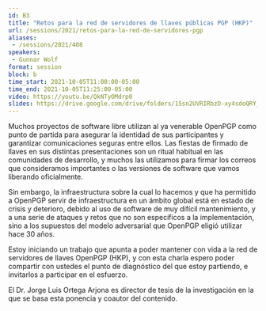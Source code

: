 ```yaml
---
id: B3
title: "Retos para la red de servidores de llaves públicas PGP (HKP)"
url: /sessions/2021/retos-para-la-red-de-servidores-pgp
aliases:
 - /sessions/2021/408
speakers:
 - Gunnar Wolf
format: session
block: b
time_start: 2021-10-05T11:00:00-05:00
time_end: 2021-10-05T11:25:00-05:00
video: https://youtu.be/QkNTyOMdrp0
slides: https://drive.google.com/drive/folders/15sn2UVRIRbzD-xy4sdoQRY_3TKKuCNAy
---
```


Muchos proyectos de software libre utilizan al ya venerable OpenPGP como punto de partida para asegurar la identidad de sus participantes y garantizar comunicaciones seguras entre ellos. Las fiestas de firmado de llaves en sus distintas presentaciones son un ritual habitual en las comunidades de desarrollo, y muchos las utilizamos para firmar los correos que consideramos importantes o las versiones de software que vamos liberando oficialmente.

Sin embargo, la infraestructura sobre la cual lo hacemos y que ha permitido a OpenPGP servir de infraestructura en un ámbito global está en estado de crisis y deterioro, debido al uso de software de muy difícil mantenimiento, y a una serie de ataques y retos que no son específicos a la implementación, sino a los supuestos del modelo adversarial que OpenPGP eligió utilizar hace 30 años.

Estoy iniciando un trabajo que apunta a poder mantener con vida a la red de servidores de llaves OpenPGP (HKP), y con esta charla espero poder compartir con ustedes el punto de diagnóstico del que estoy partiendo, e invitarlos a participar en el esfuerzo.

El Dr. Jorge Luis Ortega Arjona es director de tesis de la investigación en la que se basa esta ponencia y coautor del contenido.

